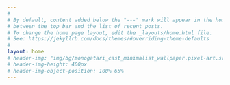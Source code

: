 ```yaml
---
#
# By default, content added below the "---" mark will appear in the home page
# between the top bar and the list of recent posts.
# To change the home page layout, edit the _layouts/home.html file.
# See: https://jekyllrb.com/docs/themes/#overriding-theme-defaults
#
layout: home
# header-img: "img/bg/monogatari_cast_minimalist_wallpaper.pixel-art.svg"
# header-img-height: 400px
# header-img-object-position: 100% 65%
---
```

